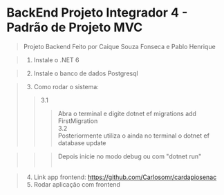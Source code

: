 # BackEnd Projeto Integrador 4 - Padrão de Projeto MVC
> Projeto Backend Feito por Caique Souza Fonseca e Pablo Henrique

>1. Instale o .NET 6<br>

>2. Instale o banco de dados Postgresql <br>

>3. Como rodar o sistema:
>> 3.1 <br>
>>> Abra o terminal e digite dotnet ef migrations add FirstMigration <br>
>> 3.2 <br>
>>> Posteriormente utiliza o ainda no terminal o dotnet ef database update <br>

>>> Depois inicie no modo debug ou com "dotnet run"<br><br>

>4. Link app frontend: https://github.com/Carlosomr/cardapiosenac <br>
>5. Rodar aplicação com frontend 


